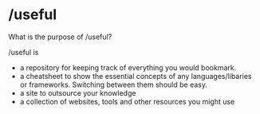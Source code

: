 # /useful

What is the purpose of /useful?

/useful is

- a repository for keeping track of everything you would bookmark.
- a cheatsheet to show the essential concepts of any languages/libaries or frameworks. Switching between them should be easy.
- a site to outsource your knowledge
- a collection of websites, tools and other resources you might use
